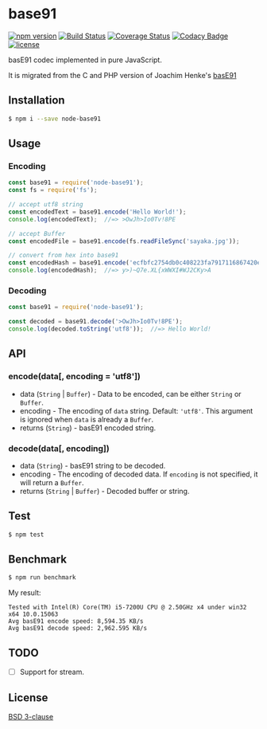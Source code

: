 # base91
[![npm version](https://img.shields.io/npm/v/node-base91.svg?style=flat)](https://www.npmjs.com/package/node-base91)
[![Build Status](https://img.shields.io/travis/Equim-chan/base91.svg?style=flat)](https://travis-ci.org/Equim-chan/base91)
[![Coverage Status](https://img.shields.io/coveralls/Equim-chan/base91.svg?style=flat)](https://coveralls.io/github/Equim-chan/base91?branch=master)
[![Codacy Badge](https://img.shields.io/codacy/grade/9f4a3b6990134a7b9c5fe099dfb41bcd.svg?style=flat)](https://www.codacy.com/app/Equim-chan/base91)
[![license](https://img.shields.io/npm/l/node-base91.svg?style=flat)](https://github.com/Equim-chan/base91/blob/master/LICENSE)

basE91 codec implemented in pure JavaScript.

It is migrated from the C and PHP version of Joachim Henke's [basE91](http://base91.sourceforge.net/)

## Installation
```bash
$ npm i --save node-base91
```

## Usage
### Encoding
```js
const base91 = require('node-base91');
const fs = require('fs');

// accept utf8 string
const encodedText = base91.encode('Hello World!');
console.log(encodedText);  //=> >OwJh>Io0Tv!8PE

// accept Buffer
const encodedFile = base91.encode(fs.readFileSync('sayaka.jpg'));

// convert from hex into base91
const encodedHash = base91.encode('ecfbfc2754db0c408223fa7917116867420ef60d', 'hex');
console.log(encodedHash);  //=> y>)~Q7e.XL{xWWXI#WJ2CKy>A
```

### Decoding
```js
const base91 = require('node-base91');

const decoded = base91.decode('>OwJh>Io0Tv!8PE');
console.log(decoded.toString('utf8'));  //=> Hello World!
```

## API
### encode(data[, encoding = 'utf8'])
* data (`String` | `Buffer`) - Data to be encoded, can be either `String` or `Buffer`.
* encoding - The encoding of `data` string. Default: `'utf8'`. This argument is ignored when `data` is already a `Buffer`.
* returns (`String`) - basE91 encoded string.

### decode(data[, encoding])
* data (`String`) - basE91 string to be decoded.
* encoding - The encoding of decoded data. If `encoding` is not specified, it will return a `Buffer`.
* returns (`String` | `Buffer`) - Decoded buffer or string.

## Test
```bash
$ npm test
```

## Benchmark
```bash
$ npm run benchmark
```

My result:
```
Tested with Intel(R) Core(TM) i5-7200U CPU @ 2.50GHz x4 under win32 x64 10.0.15063
Avg basE91 encode speed: 8,594.35 KB/s
Avg basE91 decode speed: 2,962.595 KB/s
```

## TODO
* [ ] Support for stream.

## License
[BSD 3-clause](https://github.com/Equim-chan/base91/blob/master/LICENSE)
